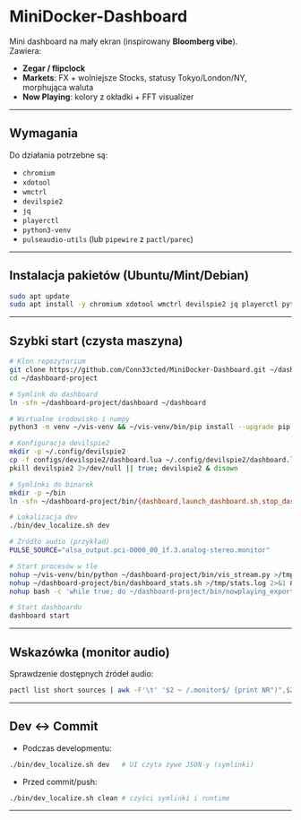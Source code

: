 # MiniDocker-Dashboard

Mini dashboard na mały ekran (inspirowany **Bloomberg vibe**).  
Zawiera:
- **Zegar / flipclock**  
- **Markets**: FX + wolniejsze Stocks, statusy Tokyo/London/NY, morphująca waluta  
- **Now Playing**: kolory z okładki + FFT visualizer  

---

## Wymagania

Do działania potrzebne są:
- `chromium`
- `xdotool`
- `wmctrl`
- `devilspie2`
- `jq`
- `playerctl`
- `python3-venv`
- `pulseaudio-utils` (lub `pipewire` z `pactl/parec`)

---

## Instalacja pakietów (Ubuntu/Mint/Debian)

```bash
sudo apt update
sudo apt install -y chromium xdotool wmctrl devilspie2 jq playerctl python3-venv python3-pip pulseaudio-utils
```

---

## Szybki start (czysta maszyna)

```bash
# Klon repozytorium
git clone https://github.com/Conn33cted/MiniDocker-Dashboard.git ~/dashboard-project
cd ~/dashboard-project

# Symlink do dashboard
ln -sfn ~/dashboard-project/dashboard ~/dashboard

# Wirtualne środowisko i numpy
python3 -m venv ~/vis-venv && ~/vis-venv/bin/pip install --upgrade pip numpy

# Konfiguracja devilspie2
mkdir -p ~/.config/devilspie2
cp -f configs/devilspie2/dashboard.lua ~/.config/devilspie2/dashboard.lua
pkill devilspie2 2>/dev/null || true; devilspie2 & disown

# Symlinki do binarek
mkdir -p ~/bin
ln -sfn ~/dashboard-project/bin/{dashboard,launch_dashboard.sh,stop_dashboard.sh,dashboard_stats.sh,nowplaying_export.sh,vis_stream.py} ~/bin/

# Lokalizacja dev
./bin/dev_localize.sh dev

# Źródło audio (przykład)
PULSE_SOURCE="alsa_output.pci-0000_00_1f.3.analog-stereo.monitor"

# Start procesów w tle
nohup ~/vis-venv/bin/python ~/dashboard-project/bin/vis_stream.py >/tmp/vis.log 2>&1 & disown
nohup ~/dashboard-project/bin/dashboard_stats.sh >/tmp/stats.log 2>&1 & disown
nohup bash -c 'while true; do ~/dashboard-project/bin/nowplaying_export.sh; sleep 1; done' >/tmp/np.log 2>&1 & disown

# Start dashboardu
dashboard start
```

---

## Wskazówka (monitor audio)

Sprawdzenie dostępnych źródeł audio:  

```bash
pactl list short sources | awk -F'\t' '$2 ~ /.monitor$/ {print NR")",$2,$5}'
```

---

## Dev ↔ Commit

- Podczas developmentu:  

```bash
./bin/dev_localize.sh dev   # UI czyta żywe JSON-y (symlinki)
```

- Przed commit/push:  

```bash
./bin/dev_localize.sh clean # czyści symlinki i runtime
```

---
